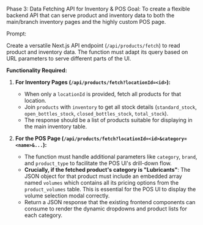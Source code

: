 Phase 3: Data Fetching API for Inventory & POS
Goal: To create a flexible backend API that can serve product and inventory data to both the main/branch inventory pages and the highly custom POS page.

Prompt:

Create a versatile Next.js API endpoint (`/api/products/fetch`) to read product and inventory data. The function must adapt its query based on URL parameters to serve different parts of the UI.

**Functionality Required:**

1.  **For Inventory Pages (`/api/products/fetch?locationId=<id>`):**

    - When only a `locationId` is provided, fetch all products for that location.
    - Join `products` with `inventory` to get all stock details (`standard_stock`, `open_bottles_stock`, `closed_bottles_stock`, `total_stock`).
    - The response should be a list of products suitable for displaying in the main inventory table.

2.  **For the POS Page (`/api/products/fetch?locationId=<id>&category=<name>&...`):**
    - The function must handle additional parameters like `category`, `brand`, and `product_type` to facilitate the POS UI's drill-down flow.
    - **Crucially, if the fetched product's category is "Lubricants"**: The JSON object for that product must include an embedded array named `volumes` which contains all its pricing options from the `product_volumes` table. This is essential for the POS UI to display the volume selection modal correctly.
    - Return a JSON response that the existing frontend components can consume to render the dynamic dropdowns and product lists for each category.
